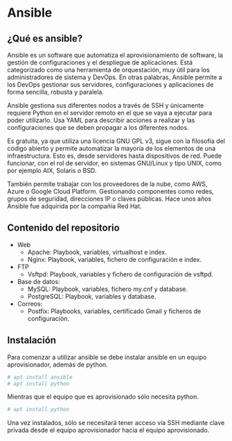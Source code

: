 # Ansible

## ¿Qué es ansible?
Ansible es un software que automatiza el aprovisionamiento de software, la gestión de configuraciones y el despliegue de aplicaciones. Está categorizado como una herramienta de orquestación, muy útil para los administradores de sistema y DevOps.
En otras palabras, Ansible permite a los DevOps gestionar sus servidores, configuraciones y aplicaciones de forma sencilla, robusta y paralela.

Ansible gestiona sus diferentes nodos a través de SSH y únicamente requiere Python en el servidor remoto en el que se vaya a ejecutar para poder utilizarlo. Usa YAML para describir acciones a realizar y las configuraciones que se deben propagar a los diferentes nodos.

Es gratuita, ya que utiliza una licencia GNU GPL v3, sigue con la filosofía del código abierto y permite automatizar la mayoría de los elementos de una infraestructura. Esto es, desde servidores hasta dispositivos de red. Puede funcionar, con el rol de servidor, en sistemas GNU/Linux y tipo UNIX, como por ejemplo AIX, Solaris o BSD.

También permite trabajar con los proveedores de la nube, como AWS, Azure o Google Cloud Platform. Gestionando componentes como redes, grupos de seguridad, direcciones IP o claves públicas.
Hace unos años Ansible fue adquirida por la compañía Red Hat.

## Contenido del repositorio
  - Web
    - Apache: Playbook, variables, virtualhost e index.
    - Nginx: Playbook, variables, fichero de configuración e index.
  - FTP
    - Vsftpd: Playbook, variables y fichero de configuración de vsftpd.
  - Base de datos:
    - MySQL: Playbook, variables, fichero my.cnf y database.
    - PostgreSQL: Playbook, variables y database.
  - Correos:
    - Postfix: Playbooks, variables, certificado Gmail y ficheros de configuración.

## Instalación
Para comenzar a utilizar ansible se debe instalar ansible en un equipo aprovisionador, además de python.
```sh
# apt install ansible
# apt install python
```
Mientras que el equipo que es aprovisionado sólo necesita python.
```sh
# apt install python
```
Una vez instalados, sólo se necesitará tener acceso vía SSH mediante clave privada desde el equipo aprovisionador hacia el equipo aprovisionado.